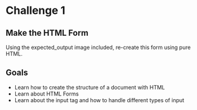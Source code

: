 # Challenge 1

## Make the HTML Form
Using the expected_output image included, re-create this form using pure HTML.

## Goals
- Learn how to create the structure of a document with HTML
- Learn about HTML Forms
- Learn about the input tag and how to handle different types of input
